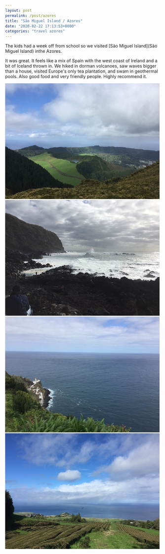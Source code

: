 ```yaml
---
layout: post
permalink: /post/azores
title: "São Miguel Island / Azores"
date: "2020-02-22 17:13:53+0000"
categories: "travel azores"
---
```



The kids had a week off from school so we visited
[São Miguel Island](São Miguel Island) inthe Azores.

It was great. It feels like a mix of Spain with the west coast of Ireland and a bit of Iceland thrown in. We hiked in dorman volcanoes, saw waves bigger than a house, visited Europe's only tea plantation, and swam in geothermal pools.  Also good food and very friendly people. Highly recommend it.  


<div class="row pb20 pt20">
<div class="col-md-1"></div>
<div class="col-md-10 ctr">
  <img src="/img/blog/azores1.jpeg"/>
</div>
<div class="col-md-1"></div>
</div>

<div class="row pb20 pt20">
<div class="col-md-1"></div>
<div class="col-md-10 ctr">
  <img src="/img/blog/azores2.jpeg"/>
</div>
<div class="col-md-1"></div>
</div>

<div class="row pb20 pt20">
<div class="col-md-1"></div>
<div class="col-md-10 ctr">
  <img src="/img/blog/azores3.jpeg"/>
</div>
<div class="col-md-1"></div>
</div>

<div class="row pb20 pt20">
<div class="col-md-1"></div>
<div class="col-md-10 ctr">
  <img src="/img/blog/azores4.jpeg"/>
</div>
<div class="col-md-1"></div>
</div>


